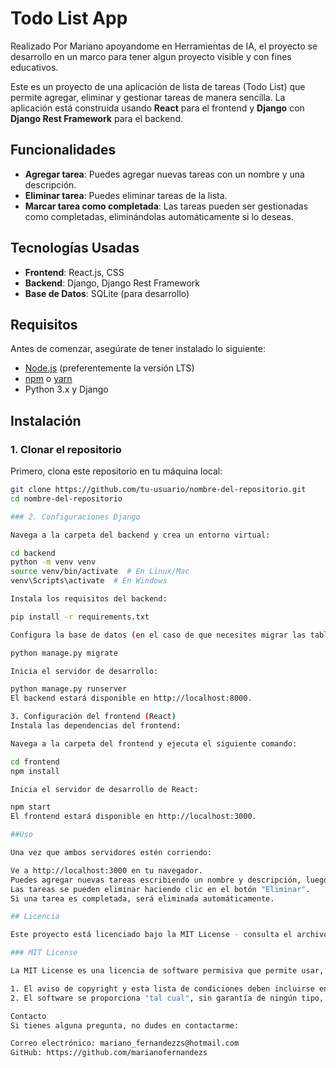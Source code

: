# Todo List App

Realizado Por Mariano apoyandome en Herramientas de IA, el proyecto se desarrollo en un marco para tener algun proyecto visible y con fines educativos.



Este es un proyecto de una aplicación de lista de tareas (Todo List) que permite agregar, eliminar y gestionar tareas de manera sencilla. La aplicación está construida usando **React** para el frontend y **Django** con **Django Rest Framework** para el backend. 

## Funcionalidades

- **Agregar tarea**: Puedes agregar nuevas tareas con un nombre y una descripción.
- **Eliminar tarea**: Puedes eliminar tareas de la lista.
- **Marcar tarea como completada**: Las tareas pueden ser gestionadas como completadas, eliminándolas automáticamente si lo deseas.

## Tecnologías Usadas

- **Frontend**: React.js, CSS
- **Backend**: Django, Django Rest Framework
- **Base de Datos**: SQLite (para desarrollo)

## Requisitos

Antes de comenzar, asegúrate de tener instalado lo siguiente:

- [Node.js](https://nodejs.org/en/) (preferentemente la versión LTS)
- [npm](https://www.npmjs.com/) o [yarn](https://yarnpkg.com/)
- Python 3.x y Django

## Instalación

### 1. Clonar el repositorio

Primero, clona este repositorio en tu máquina local:

```bash
git clone https://github.com/tu-usuario/nombre-del-repositorio.git
cd nombre-del-repositorio

### 2. Configuraciones Django

Navega a la carpeta del backend y crea un entorno virtual:

cd backend
python -m venv venv
source venv/bin/activate  # En Linux/Mac
venv\Scripts\activate  # En Windows

Instala los requisitos del backend:

pip install -r requirements.txt

Configura la base de datos (en el caso de que necesites migrar las tablas de la base de datos):

python manage.py migrate

Inicia el servidor de desarrollo:

python manage.py runserver
El backend estará disponible en http://localhost:8000.

3. Configuración del frontend (React)
Instala las dependencias del frontend:

Navega a la carpeta del frontend y ejecuta el siguiente comando:

cd frontend
npm install

Inicia el servidor de desarrollo de React:

npm start
El frontend estará disponible en http://localhost:3000.

##Uso

Una vez que ambos servidores estén corriendo:

Ve a http://localhost:3000 en tu navegador.
Puedes agregar nuevas tareas escribiendo un nombre y descripción, luego hacer clic en "Agregar tarea".
Las tareas se pueden eliminar haciendo clic en el botón "Eliminar".
Si una tarea es completada, será eliminada automáticamente.

## Licencia

Este proyecto está licenciado bajo la MIT License - consulta el archivo [LICENSE](LICENSE) para más detalles.

### MIT License

La MIT License es una licencia de software permisiva que permite usar, copiar, modificar, fusionar, publicar, distribuir, sublicenciar y/o vender copias del software, bajo las siguientes condiciones:

1. El aviso de copyright y esta lista de condiciones deben incluirse en todas las copias o partes sustanciales del software.
2. El software se proporciona "tal cual", sin garantía de ningún tipo, expresa o implícita, incluyendo pero no limitándose a las garantías de comerciabilidad, idoneidad para un propósito particular y no infracción.

Contacto
Si tienes alguna pregunta, no dudes en contactarme:

Correo electrónico: mariano_fernandezzs@hotmail.com
GitHub: https://github.com/marianofernandezs


